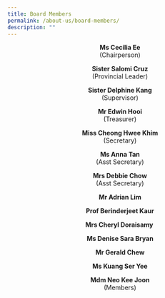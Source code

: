 ```yaml
---
title: Board Members
permalink: /about-us/board-members/
description: ""
---
```

<p style="text-align: center;"><strong>Ms Cecilia Ee<br /></strong>(Chairperson)</p>
<p style="text-align: center;"><strong>Sister Salomi Cruz<br /></strong>(Provincial Leader)</p>
<p style="text-align: center;"><strong>Sister Delphine Kang<br /></strong>(Supervisor)</p>
<p style="text-align: center;"><strong>Mr Edwin Hooi<br /></strong>(Treasurer)</p>
<p style="text-align: center;"><strong>Miss Cheong Hwee Khim<br /></strong>(Secretary)</p>
<p style="text-align: center;"><strong>Ms Anna Tan<br /></strong>(Asst Secretary)</p>
<p style="text-align: center;"><strong>Mrs Debbie Chow<br /></strong>(Asst Secretary)<strong><br /></strong></p>
<p style="text-align: center;"><strong>Mr Adrian Lim</strong></p>
<p style="text-align: center;"><strong>Prof Berinderjeet Kaur</strong></p>
<p style="text-align: center;"><strong>Mrs Cheryl Doraisamy&nbsp;</strong></p>
<p style="text-align: center;"><strong>Ms Denise Sara Bryan</strong></p>
<p style="text-align: center;"><strong>Mr Gerald Chew</strong></p>
<p style="text-align: center;"><strong>Ms Kuang Ser Yee</strong></p>
<p style="text-align: center;"><strong>Mdm Neo Kee Joon<br /></strong>(Members)</p>